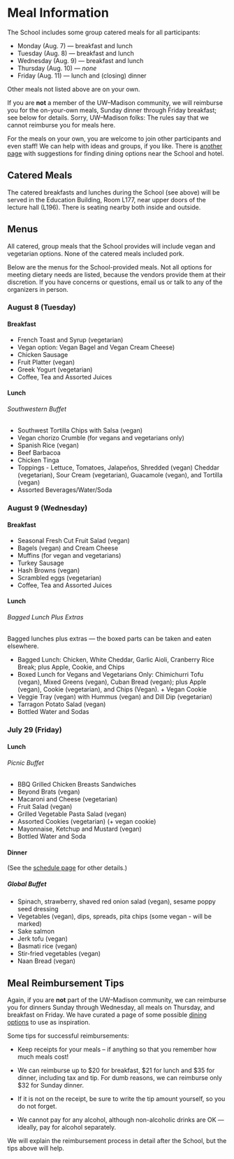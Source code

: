 # Meal Information

The School includes some group catered meals for all participants:

*   Monday (Aug. 7) &mdash; breakfast and lunch
*   Tuesday (Aug. 8) &mdash; breakfast and lunch
*   Wednesday (Aug. 9) &mdash; breakfast and lunch
*   Thursday (Aug. 10) &mdash; *none*
*   Friday (Aug. 11) &mdash; lunch and (closing) dinner

Other meals not listed above are on your own.

If you are **not** a member of the UW&ndash;Madison community,
we will reimburse you for the on-your-own meals,
Sunday dinner through Friday breakfast;
see below for details.
Sorry, UW&ndash;Madison folks: The rules say that we cannot reimburse you for meals here.

For the meals on your own, you are welcome to join other participants and even staff!
We can help with ideas and groups, if you like.
There is [another page](dining.md) with suggestions for finding dining options near the School and hotel.

## Catered Meals

The catered breakfasts and lunches during the School (see above)
will be served in the Education Building,
Room L177, near upper doors of the lecture hall (L196).
There is seating nearby both inside and outside.

## Menus

All catered, group meals that the School provides will include vegan and vegetarian options. None of the catered meals included pork.

Below are the menus for the School-provided meals. Not all options for meeting dietary needs are listed, because the vendors provide them at their discretion. If you have concerns or questions, email us or talk to any of the organizers in person.

### August 8 (Tuesday)

#### Breakfast 

- French Toast and Syrup (vegetarian)
- Vegan option: Vegan Bagel and Vegan Cream Cheese)
- Chicken Sausage
- Fruit Platter (vegan)
- Greek Yogurt (vegetarian)
- Coffee, Tea and Assorted Juices


#### Lunch 
###### Southwestern Buffet

- Southwest Tortilla Chips with Salsa (vegan)
- Vegan chorizo Crumble (for vegans and vegetarians only)
- Spanish Rice (vegan)
- Beef Barbacoa
- Chicken Tinga
- Toppings - Lettuce, Tomatoes, Jalapeños, Shredded (vegan) Cheddar (vegetarian), Sour Cream (vegetarian), Guacamole (vegan), and Tortilla (vegan)
- Assorted  Beverages/Water/Soda

### August 9 (Wednesday)
#### Breakfast  

- Seasonal Fresh Cut Fruit Salad (vegan)
- Bagels (vegan) and Cream Cheese
- Muffins (for vegan and vegetarians)
- Turkey Sausage
- Hash Browns (vegan)
- Scrambled eggs (vegetarian)
- Coffee, Tea and Assorted Juices

#### Lunch
###### Bagged Lunch Plus Extras

Bagged lunches plus extras — the boxed parts can be taken and eaten elsewhere.
- Bagged Lunch: Chicken, White Cheddar, Garlic Aioli, Cranberry  Rice Break; plus Apple, Cookie, and Chips
- Boxed Lunch for  Vegans and Vegetarians Only: Chimichurri Tofu (vegan), Mixed Greens (vegan), Cuban Bread (vegan); plus Apple (vegan), Cookie (vegetarian), and  Chips (Vegan). + Vegan Cookie
- Veggie Tray (vegan) with Hummus (vegan) and Dill Dip (vegetarian)
- Tarragon Potato Salad (vegan)
- Bottled Water and Sodas

### July 29 (Friday)
#### Lunch
###### Picnic Buffet

- BBQ Grilled Chicken Breasts Sandwiches
- Beyond Brats (vegan)
- Macaroni and Cheese (vegetarian)
- Fruit Salad (vegan)
- Grilled Vegetable Pasta Salad (vegan)
- Assorted Cookies (vegetarian) (+ vegan cookie)
- Mayonnaise,  Ketchup and Mustard (vegan)
- Bottled Water and Soda


#### Dinner 

(See the [schedule page](../schedule.md) for other details.)

##### Global Buffet

- Spinach, strawberry, shaved red onion salad (vegan), sesame poppy seed dressing
- Vegetables (vegan), dips, spreads, pita chips (some vegan - will be marked)
- Sake salmon
- Jerk tofu (vegan)
- Basmati rice  (vegan)
- Stir-fried vegetables (vegan)
- Naan Bread (vegan)


## Meal Reimbursement Tips

Again, if you are **not** part of the UW&ndash;Madison community,
we can reimburse you for dinners Sunday through Wednesday,
all meals on Thursday,
and breakfast on Friday. We have curated a page of some possible [dining options](./dining.md) to use as inspiration.

Some tips for successful reimbursements:

*   Keep receipts for your meals – if anything so that you remember how much meals cost!

*   We can reimburse up to $20 for breakfast, $21 for lunch and $35 for dinner, including tax and tip.
    For dumb reasons, we can reimburse only $32 for Sunday dinner.

*   If it is not on the receipt, be sure to write the tip amount yourself, so you do not forget.

*   We cannot pay for any alcohol, although non-alcoholic drinks are OK&nbsp;&mdash;
    ideally, pay for alcohol separately.

We will explain the reimbursement process in detail after the School, but the tips above will help.
